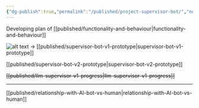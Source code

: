 ```yaml
---
{"dg-publish":true,"permalink":"/published/project-supervisor-bot/","noteIcon":""}
---
```


Developing plan of [[published/functionality-and-behaviour\|functionality-and-behaviour]]

![alt text](/img/user/images/supervisor-bot-v1-screenshot-2.png)
→ [[published/supervisor-bot-v1-prototype\|supervisor-bot-v1-prototype]]

[[published/supervisor-bot-v2-prototype\|supervisor-bot-v2-prototype]]

~~[[published/llm-supervisor-v1-progress\|llm-supervisor-v1-progress]]~~

---

[[published/relationship-with-AI-bot-vs-human\|relationship-with-AI-bot-vs-human]]
